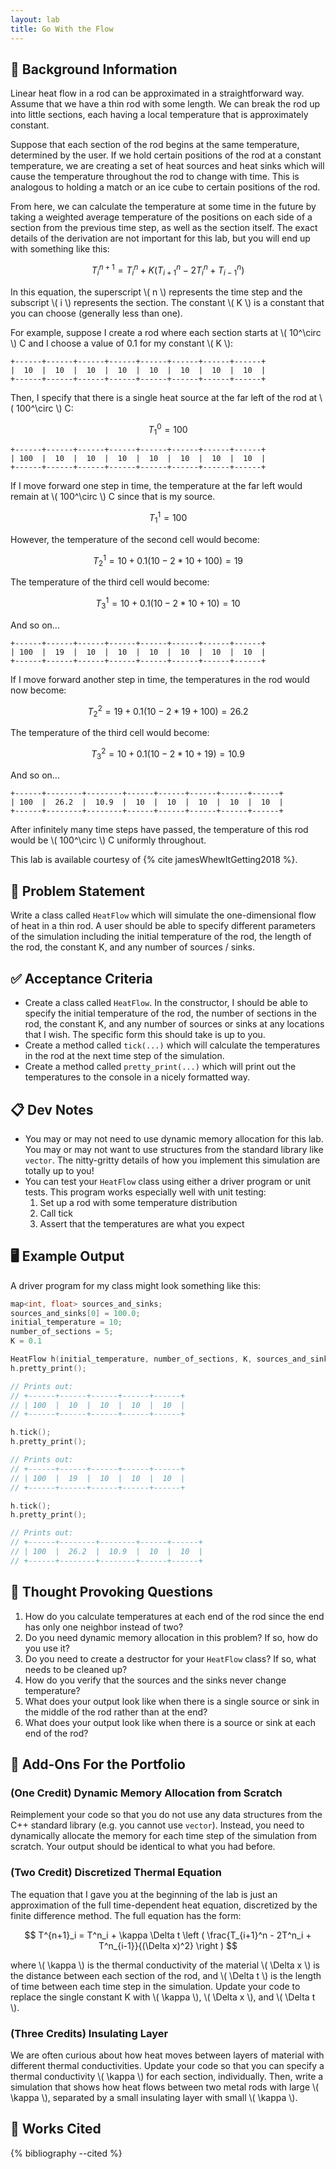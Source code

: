 ```yaml
---
layout: lab
title: Go With the Flow
---
```


## 🔖 Background Information

Linear heat flow in a rod can be approximated in a straightforward way. Assume that we have a thin rod with some length. We can break the rod up into little sections, each having a local temperature that is approximately constant.

Suppose that each section of the rod begins at the same temperature, determined by the user. If we hold certain positions of the rod at a constant temperature, we are creating a set of heat sources and heat sinks which will cause the temperature throughout the rod to change with time. This is analogous to holding a match or an ice cube to certain positions of the rod.

From here, we can calculate the temperature at some time in the future by taking a weighted average temperature of the positions on each side of a section from the previous time step, as well as the section itself. The exact details of the derivation are not important for this lab, but you will end up with something like this:

$$
T^{n+1}_i = T^n_i + K \left ( T_{i+1}^n - 2T^n_i + T^n_{i-1} \right )
$$

In this equation, the superscript \\( n \\) represents the time step and the subscript \\( i \\) represents the section. The constant \\( K \\) is a constant that you can choose (generally less than one).

For example, suppose I create a rod where each section starts at \\( 10^\circ \\) C and I choose a value of 0.1 for my constant \\( K \\):

```text
+------+------+------+------+------+------+------+------+
|  10  |  10  |  10  |  10  |  10  |  10  |  10  |  10  |
+------+------+------+------+------+------+------+------+
```

Then, I specify that there is a single heat source at the far left of the rod at \\( 100^\circ \\) C:

$$
T_1^0 = 100
$$

```text
+------+------+------+------+------+------+------+------+
| 100  |  10  |  10  |  10  |  10  |  10  |  10  |  10  |
+------+------+------+------+------+------+------+------+
```

If I move forward one step in time, the temperature at the far left would remain at \\( 100^\circ \\) C since that is my source.

$$
T_1^1 = 100
$$

However, the temperature of the second cell would become:

$$
T_2^1 = 10 + 0.1(10 - 2*10 + 100) = 19
$$

The temperature of the third cell would become:

$$
T_3^1 = 10 + 0.1(10 - 2*10 + 10) = 10
$$

And so on...

```text
+------+------+------+------+------+------+------+------+
| 100  |  19  |  10  |  10  |  10  |  10  |  10  |  10  |
+------+------+------+------+------+------+------+------+
```

If I move forward another step in time, the temperatures in the rod would now become:

$$
T_2^2 = 19 + 0.1(10 - 2*19 + 100) = 26.2
$$

The temperature of the third cell would become:

$$
T_3^2 = 10 + 0.1(10 - 2*10 + 19) = 10.9
$$

And so on...

```text
+------+--------+--------+------+------+------+------+------+
| 100  |  26.2  |  10.9  |  10  |  10  |  10  |  10  |  10  |
+------+--------+--------+------+------+------+------+------+
```

After infinitely many time steps have passed, the temperature of this rod would be \\( 100^\circ \\) C uniformly throughout.

This lab is available courtesy of {% cite jamesWhewItGetting2018 %}.

## 🎯 Problem Statement

Write a class called `HeatFlow` which will simulate the one-dimensional flow of heat in a thin rod. A user should be able to specify different parameters of the simulation including the initial temperature of the rod, the length of the rod, the constant K, and any number of sources / sinks.

## ✅ Acceptance Criteria

* Create a class called `HeatFlow`. In the constructor, I should be able to specify the initial temperature of the rod, the number of sections in the rod, the constant K, and any number of sources or sinks at any locations that I wish. The specific form this should take is up to you.
* Create a method called `tick(...)` which will calculate the temperatures in the rod at the next time step of the simulation.
* Create a method called `pretty_print(...)` which will print out the temperatures to the console in a nicely formatted way.

## 📋 Dev Notes

* You may or may not need to use dynamic memory allocation for this lab. You may or may not want to use structures from the standard library like `vector`. The nitty-gritty details of how you implement this simulation are totally up to you!
* You can test your `HeatFlow` class using either a driver program or unit tests. This program works especially well with unit testing:
  1. Set up a rod with some temperature distribution
  2. Call tick
  3. Assert that the temperatures are what you expect

## 🖥️ Example Output

A driver program for my class might look something like this:

```cpp
map<int, float> sources_and_sinks;
sources_and_sinks[0] = 100.0;
initial_temperature = 10;
number_of_sections = 5;
K = 0.1

HeatFlow h(initial_temperature, number_of_sections, K, sources_and_sinks);
h.pretty_print();

// Prints out:
// +------+------+------+------+------+
// | 100  |  10  |  10  |  10  |  10  |
// +------+------+------+------+------+

h.tick();
h.pretty_print();

// Prints out:
// +------+------+------+------+------+
// | 100  |  19  |  10  |  10  |  10  |
// +------+------+------+------+------+

h.tick();
h.pretty_print();

// Prints out:
// +------+--------+--------+------+------+
// | 100  |  26.2  |  10.9  |  10  |  10  |
// +------+--------+--------+------+------+
```

## 📝 Thought Provoking Questions

1. How do you calculate temperatures at each end of the rod since the end has only one neighbor instead of two?
2. Do you need dynamic memory allocation in this problem? If so, how do you use it?
3. Do you need to create a destructor for your `HeatFlow` class? If so, what needs to be cleaned up?
4. How do you verify that the sources and the sinks never change temperature?
5. What does your output look like when there is a single source or sink in the middle of the rod rather than at the end?
6. What does your output look like when there is a source or sink at each end of the rod?

## 💼 Add-Ons For the Portfolio

### (One Credit) Dynamic Memory Allocation from Scratch

Reimplement your code so that you do not use any data structures from the C++ standard library (e.g. you cannot use `vector`). Instead, you need to dynamically allocate the memory for each time step of the simulation from scratch. Your output should be identical to what you had before.

### (Two Credit) Discretized Thermal Equation

The equation that I gave you at the beginning of the lab is just an approximation of the full time-dependent heat equation, discretized by the finite difference method. The full equation has the form:

$$
T^{n+1}_i = T^n_i + \kappa \Delta t \left ( \frac{T_{i+1}^n - 2T^n_i + T^n_{i-1}}{(\Delta x)^2} \right )
$$

where \\( \kappa \\) is the thermal conductivity of the material \\( \Delta x \\) is the distance between each section of the rod, and \\( \Delta t \\) is the length of time between each time step in the simulation. Update your code to replace the single constant K with \\( \kappa \\), \\( \Delta x \\), and \\( \Delta t \\).

### (Three Credits) Insulating Layer

We are often curious about how heat moves between layers of material with different thermal conductivities. Update your code so that you can specify a thermal conductivity \\( \kappa \\) for each section, individually. Then, write a simulation that shows how heat flows between two metal rods with large \\( \kappa \\), separated by a small insulating layer with small \\( \kappa \\).

## 📘 Works Cited

{% bibliography --cited %}
